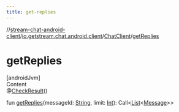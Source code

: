```yaml
---
title: get-replies
---
```

//[stream-chat-android-client](../../../index.md)/[io.getstream.chat.android.client](../index.md)/[ChatClient](index.md)/[getReplies](getReplies.md)



# getReplies  
[androidJvm]  
Content  
@[CheckResult](https://developer.android.com/reference/kotlin/androidx/annotation/CheckResult.html)()  
  
fun [getReplies](getReplies.md)(messageId: [String](https://kotlinlang.org/api/latest/jvm/stdlib/kotlin/-string/index.html), limit: [Int](https://kotlinlang.org/api/latest/jvm/stdlib/kotlin/-int/index.html)): Call&lt;[List](https://kotlinlang.org/api/latest/jvm/stdlib/kotlin.collections/-list/index.html)&lt;[Message](../../io.getstream.chat.android.client.models/Message/index.md)&gt;&gt;  



